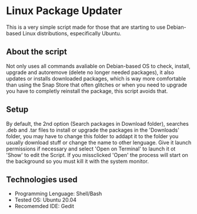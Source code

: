 # Linux Package Updater
This is a very simple script made for those that are starting to use Debian-based Linux distributions, especifically Ubuntu.
## About the script
Not only uses all commands avaliable on Debian-based OS to check, install, upgrade and autoremove (delete no longer needed packages), it also updates or installs downloaded packages, which is way more comfortable than using the Snap Store that often glitches or when you need to upgrade you have to completly reinstall the package, this script avoids that.
## Setup
By default, the 2nd option (Search packages in Download folder), searches .deb and .tar files to install or upgrade the packages in the 'Downloads' folder, you may have to change this folder to addapt it to the folder you usually download stuff or change the name to other lenguage.
Give it launch permissions if necessary and select 'Open on Terminal' to launch it ot 'Show' to edit the Script. If you missclicked 'Open' the process will start on the background so you must kill it with the system monitor.
## Technologies used
- Programming Lenguage: Shell/Bash
- Tested OS: Ubuntu 20.04
- Recomemded IDE: Gedit
